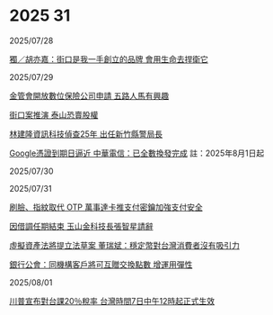 # 2025 31

2025/07/28

[獨／胡亦嘉：街口是我一手創立的品牌 會用生命去捍衛它](https://udn.com/news/story/7239/8901686)

2025/07/29

[金管會開放數位保險公司申請 五路人馬有興趣](https://udn.com/news/story/7239/8904189)

[街口案推演 泰山恐賣股權](https://money.udn.com/money/story/5613/8902373)

[林建隆資訊科技偵查25年 出任新竹縣警局長](https://www.chinatimes.com/realtimenews/20250729002657-260402)

[Google憑證到期日逼近 中華電信：已全數換發完成](https://ec.ltn.com.tw/article/breakingnews/5124840) 註：2025年8月1日起

2025/07/30

2025/07/31

[刷臉、指紋取代 OTP 萬事達卡推支付密鑰加強支付安全](https://money.udn.com/money/story/5613/8909095)

[因借調任期結束 玉山金科技長張智星請辭](https://udn.com/news/story/7239/8909762)

[虛擬資產法將提立法草案 董瑞斌：穩定幣對台灣消費者沒有吸引力](https://money.udn.com/money/story/5613/8909323)

[銀行公會：同機構客戶將可互贈交換點數 增運用彈性](https://udn.com/news/story/7239/8909390)

2025/08/01

[川普宣布對台課20％稅率 台灣時間7日中午12時起正式生效](https://news.pts.org.tw/article/763533)